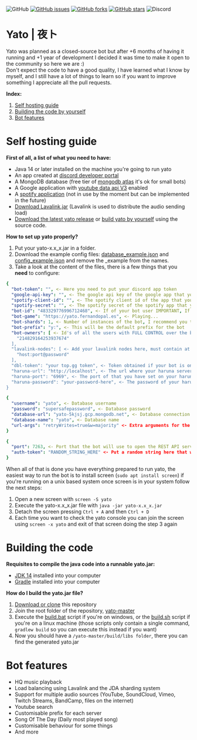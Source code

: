 ![GitHub](https://img.shields.io/github/license/fernandopal/yato?style=for-the-badge)
[![GitHub issues](https://img.shields.io/github/issues/fernandopal/yato?style=for-the-badge)](https://github.com/fernandopal/yato/issues)
[![GitHub forks](https://img.shields.io/github/forks/fernandopal/yato?style=for-the-badge)](https://github.com/fernandopal/yato/network)
[![GitHub stars](https://img.shields.io/github/stars/fernandopal/yato?style=for-the-badge)](https://github.com/fernandopal/yato/stargazers)
![Discord](https://img.shields.io/discord/703263711971901450?label=discord&style=for-the-badge)


# Yato | 夜ト
Yato was planned as a closed-source bot but after +6 months of having it running and +1 year of development I decided it was time to make it open to the community so here we are :)<br>
Don't expect the code to have a good quality, I have learned what I know by myself, and I still have a lot of things to learn so if you want to improve something I appreciate all the pull requests.

**Index:**
1. [Self hosting guide](#self-hosting-guide)
2. [Building the code by yourself](#building-the-code)
2. [Bot features](#bot-features)

<!--
**top.gg:** <br>
[![top.gg](https://top.gg/api/widget/454272495114256394.svg)](https://top.gg/bot/454272495114256394)

<br><br>
-->

# Self hosting guide
**First of all, a list of what you need to have:**
- Java 14 or later installed on the machine you're going to run yato 
- An app created at [discord developer portal](https://discord.com/developers)
- A MongoDB database (free tier of [mongodb atlas](https://www.mongodb.com/cloud/atlas) it's ok for small bots)
- A Google application with [youtube data api V3](https://developers.google.com/youtube/v3) enabled
- A [spotify application](https://developer.spotify.com) (not in use by the moment but can be implemented in the future)
- [Download Lavalink.jar](https://github.com/Frederikam/Lavalink/releases) (Lavalink is used to distribute the audio sending load)
- [Download the latest yato release](https://github.com/fernandopal/yato/releases/latest) or [build yato by yourself]() using the source code.

**How to set up yato properly?**<br>
1. Put your yato-x.x_x.jar in a folder.
2. Download the example config files: [database_example.json](https://github.com/fernandopal/yato-public/blob/master/database-example.json) and [config_example.json](https://github.com/fernandopal/yato-public/blob/master/config-example.json) and remove the _example from the names.
3. Take a look at the content of the files, there is a few things that you **need** to configure:
````yaml
{
  "bot-token": "", <- Here you need to put your discord app token
  "google-api-key": "", <- The google api key of the google app that you have created
  "spotify-client-id": "", <- The spotify client id of the app that you have created
  "spotify-secret": "", <- The spotify secret of the spotify app that you have created
  "bot-id": "483329776996712468", <- If of your bot user IMPORTANT, If you put a wrong id the audio will not be sent to discord
  "bot-game": "https://yato.fernandopal.es", <- Playing...
  "bot-shards": 1, <- Number of instances of the bot, I recommend you to put 1 for every ~1500 - 2000 guilds
  "bot-prefix": "y:", <- This will be the default prefix for the bot
  "bot-owners": [ <- Id's of all the users with FULL CONTROL over the bot commands and features
    "214829164253937674"
  ],
  "lavalink-nodes": [ <- Add your lavalink nodes here, must contain at least one
    "host:port@password"
  ],
  "dbl-token": "your top.gg token", <- Token obtained if your bot is on top.gg [OPTIONAL, needed just for votes]
  "haruna-url": "http://localhost", <- The url where your haruna server is listening [OPTIONAL, needed just for votes]
  "haruna-port": "6969", <- The port of that you have set on your haruna config [OPTIONAL, needed just for votes]
  "haruna-password": "your-password-here", <- The password of your haruna server [OPTIONAL, needed just for votes]
}
````

```yaml
{
  "username": "yato", <- Database username
  "password": "supersafepassword", <- Database password
  "database-url": "yato-5kjsj.gcp.mongodb.net", <- Database connection url
  "database-name": "yato", <- Database name
  "url-args": "retryWrites=true&w=majority" <- Extra arguments for the database connection
}
```

```yaml
{
  "port": 7263, <- Port that the bot will use to open the REST API server
  "auth-token": "RANDOM_STRING_HERE" <- Put a random string here that will be used for authentication on the api
}
```
When all of that is done you have everything prepared to run yato, the easiest way to run the bot is to install screen (`sudo apt install screen`)  if you're running on a unix based system once screen is in your system follow the next steps:
1. Open a new screen with `screen -S yato`
2. Execute the yato-x.x_x.jar file with `java -jar yato-x.x_x.jar`
3. Detach the screen pressing `Ctrl + A` and then `Ctrl + D`
4. Each time you want to check the yato console you can join the screen using `screen -x yato` and exit of that screen doing the step 3 again


# Building the code
**Requisites to compile the java code into a runnable yato.jar:**
- [JDK 14](https://www.oracle.com/java/technologies/javase/jdk14-archive-downloads.html) installed into your computer
- [Gradle](https://gradle.org/install/) installed into your computer

**How do I build the yato.jar file?**
1. [Download or clone](https://docs.github.com/en/free-pro-team@latest/github/creating-cloning-and-archiving-repositories/cloning-a-repository) this repository
2. Join the root folder of the repository, [yato-master](https://github.com/fernandopal/yato)
3. Execute the [build.bat](https://github.com/fernandopal/yato/blob/master/build.bat) script if you're on windows, or the [build.sh](https://github.com/fernandopal/yato/blob/master/build.sh) script if you're on a linux machine (those scripts only contain a single command, `gradlew build` so you can execute this instead if you want)
4. Now you should have a `/yato-master/build/libs folder`, there you can find the generated yato.jar


# Bot features
- HQ music playback
- Load balancing using Lavalink and the JDA sharding system
- Support for multiple audio sources (YouTube, SoundCloud, Vimeo, Twitch Streams, BandCamp, files on the internet)
- Youtube search
- Customisable prefix for each server
- Song Of The Day (Daily most played song)
- Customisable behaviour for some things
- And more
